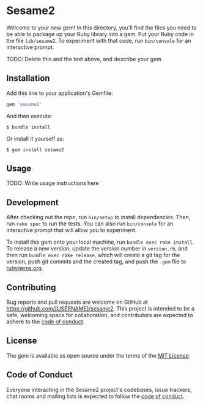 # Sesame2

Welcome to your new gem! In this directory, you'll find the files you need to be able to package up your Ruby library into a gem. Put your Ruby code in the file `lib/sesame2`. To experiment with that code, run `bin/console` for an interactive prompt.

TODO: Delete this and the text above, and describe your gem

## Installation

Add this line to your application's Gemfile:

```ruby
gem 'sesame2'
```

And then execute:

    $ bundle install

Or install it yourself as:

    $ gem install sesame2

## Usage

TODO: Write usage instructions here

## Development

After checking out the repo, run `bin/setup` to install dependencies. Then, run `rake spec` to run the tests. You can also run `bin/console` for an interactive prompt that will allow you to experiment.

To install this gem onto your local machine, run `bundle exec rake install`. To release a new version, update the version number in `version.rb`, and then run `bundle exec rake release`, which will create a git tag for the version, push git commits and the created tag, and push the `.gem` file to [rubygems.org](https://rubygems.org).

## Contributing

Bug reports and pull requests are welcome on GitHub at https://github.com/[USERNAME]/sesame2. This project is intended to be a safe, welcoming space for collaboration, and contributors are expected to adhere to the [code of conduct](https://github.com/[USERNAME]/sesame2/blob/master/CODE_OF_CONDUCT.md).

## License

The gem is available as open source under the terms of the [MIT License](https://opensource.org/licenses/MIT).

## Code of Conduct

Everyone interacting in the Sesame2 project's codebases, issue trackers, chat rooms and mailing lists is expected to follow the [code of conduct](https://github.com/[USERNAME]/sesame2/blob/master/CODE_OF_CONDUCT.md).
